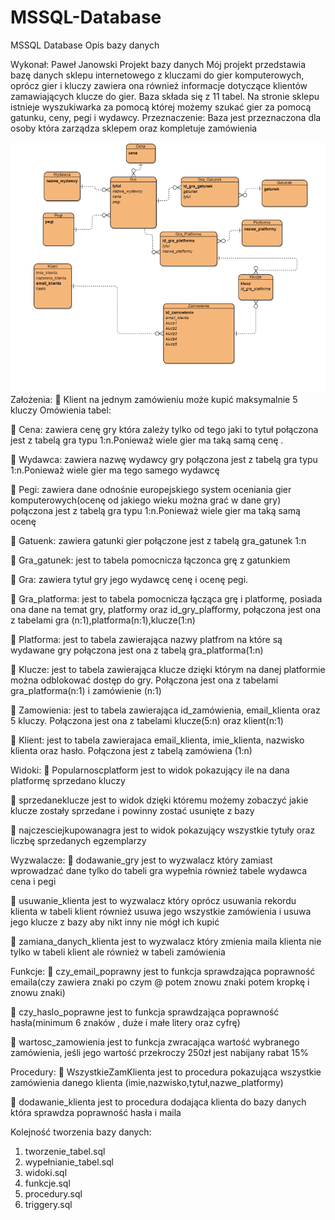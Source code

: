 # MSSQL-Database
MSSQL Database 
Opis bazy danych



Wykonał: Paweł Janowski
Projekt bazy danych 
Mój projekt przedstawia bazę danych sklepu internetowego z kluczami do gier komputerowych, oprócz gier i kluczy zawiera ona również informacje dotyczące klientów zamawiających klucze do gier. Baza składa się z 11 tabel. Na stronie sklepu istnieje wyszukiwarka za pomocą której możemy szukać gier za pomocą gatunku, ceny, pegi i wydawcy.
Przeznaczenie: Baza jest przeznaczona dla osoby która zarządza sklepem oraz kompletuje zamówienia 

![alt text](https://github.com/pjanowski2000/MSSQL-Database/blob/main/view.png?raw=true)
Założenia:
	Klient na jednym zamówieniu może kupić maksymalnie 5 kluczy
Omówienia tabel:

	Cena: zawiera cenę gry która zależy tylko od tego jaki to tytuł połączona jest z tabelą gra typu 1:n.Ponieważ wiele gier ma taką samą cenę .

	Wydawca: zawiera nazwę  wydawcy gry połączona jest z tabelą gra typu 1:n.Ponieważ wiele gier ma tego samego wydawcę

	Pegi: zawiera dane odnośnie europejskiego system oceniania gier komputerowych(ocenę od jakiego wieku można grać w dane gry) połączona jest z tabelą gra typu 1:n.Ponieważ wiele gier ma taką samą ocenę 

	Gatuenk: zawiera  gatunki gier połączone jest z tabelą gra_gatunek 1:n

	Gra_gatunek: jest to tabela pomocnicza łączonca grę z gatunkiem 

	Gra: zawiera tytuł gry jego wydawcę cenę i ocenę pegi.

	Gra_platforma: jest to tabela pomocnicza łącząca grę i platformę, posiada ona dane na temat gry, platformy oraz id_gry_plafformy, połączona jest ona z tabelami gra (n:1),platforma(n:1),klucze(1:n)

	Platforma: jest to tabela zawierająca nazwy platfrom na które są wydawane gry połączona jest ona z tabelą gra_platforma(1:n)

	Klucze: jest to tabela zawierająca klucze dzięki którym na danej platformie można odblokować dostęp do gry. Połączona jest ona z tabelami gra_platforma(n:1) i zamówienie (n:1)

	Zamowienia: jest to tabela zawierająca id_zamówienia, email_klienta oraz 5 kluczy. Połączona jest ona z tabelami klucze(5:n) oraz klient(n:1)

	Klient: jest to tabela zawierajaca email_klienta, imie_klienta, nazwisko klienta oraz hasło. Połączona jest z tabelą zamówiena (1:n)


Widoki:
	Popularnoscplatform jest to widok pokazujący ile na dana platformę sprzedano kluczy

	sprzedaneklucze jest to widok dzięki któremu możemy zobaczyć jakie klucze zostały sprzedane i powinny zostać usunięte z bazy

	najczesciejkupowanagra jest to widok pokazujący wszystkie tytuły oraz  liczbę sprzedanych egzemplarzy


Wyzwalacze:
	dodawanie_gry jest to wyzwalacz który zamiast wprowadzać dane tylko do tabeli gra wypełnia również tabele wydawca cena i pegi 

	usuwanie_klienta jest to wyzwalacz który oprócz usuwania rekordu klienta w tabeli klient również usuwa jego wszystkie zamówienia i usuwa jego klucze z bazy aby nikt inny nie mógł ich kupić

	zamiana_danych_klienta jest to wyzwalacz który zmienia maila klienta nie tylko w tabeli klient ale również w tabeli zamówienia


Funkcje:
	czy_email_poprawny jest to funkcja sprawdzająca poprawność emaila(czy zawiera znaki po czym @ potem znowu znaki potem kropkę i znowu znaki)

	czy_haslo_poprawne jest to funkcja sprawdzająca poprawność hasła(minimum 6 znaków , duże i małe litery oraz cyfrę)

	wartosc_zamowienia jest to funkcja  zwracająca wartość wybranego zamówienia, jeśli jego wartość przekroczy 250zł jest nabijany rabat 15%


Procedury:
	WszystkieZamKlienta jest to procedura pokazująca wszystkie zamówienia danego klienta (imie,nazwisko,tytuł,nazwe_platformy)

	dodawanie_klienta jest to procedura dodająca klienta do bazy danych która sprawdza poprawność hasła i maila 

Kolejność tworzenia bazy danych:
1)	tworzenie_tabel.sql
2)	wypełnianie_tabel.sql
3)	widoki.sql
4)	funkcje.sql
5)	procedury.sql
6)	triggery.sql

